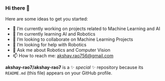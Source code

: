 ### Hi there 👋

Here are some ideas to get you started:

- 🔭 I’m currently working on projects related to Machine Learning and AI
- 🌱 I’m currently learning AI and Robotics
- 👯 I’m looking to collaborate on Machine Learning Projects
- 🤔 I’m looking for help with Robotics
- 💬 Ask me about Robotics and Computer Vision
- 📫 How to reach me: akshay.rao756@gmail.com



**akshay-rao7/akshay-rao7** is a ✨ _special_ ✨ repository because its `README.md` (this file) appears on your GitHub profile.

